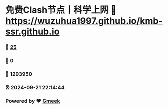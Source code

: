 # 免费Clash节点丨科学上网 :link: https://wuzuhua1997.github.io/kmb-ssr.github.io 
### :page_facing_up: [25](https://wuzuhua1997.github.io/kmb-ssr.github.io/tag.html) 
### :speech_balloon: 0 
### :hibiscus: 1293950 
### :alarm_clock: 2024-09-21 22:14:44 
### Powered by :heart: [Gmeek](https://github.com/Meekdai/Gmeek)
